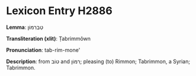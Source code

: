 # Lexicon Entry H2886

**Lemma**: טַבְרִמּוֹן

**Transliteration (xlit)**: Ṭabrimmôwn

**Pronunciation**: tab-rim-mone'

**Description**:
from טוֹב and רִמּוֹן; pleasing (to) Rimmon; Tabrimmon, a Syrian; Tabrimmon.

